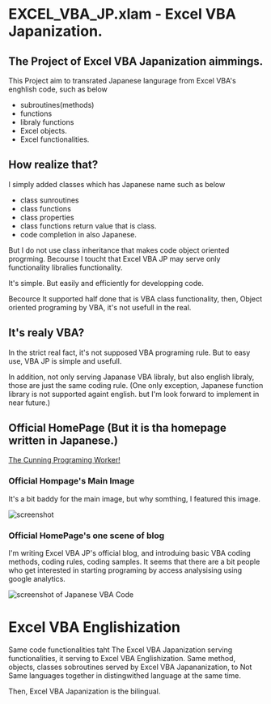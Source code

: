 # EXCEL_VBA_JP.xlam - Excel VBA Japanization.

## The Project of Excel VBA Japanization aimmings.

This Project aim to transrated Japanese langurage from Excel VBA's enghlish code, such as below

 - subroutines(methods)
 - functions
 - libraly functions
 - Excel objects.
 - Excel functionalities.

## How realize that?

I simply added classes which has Japanese name such as below

 - class sunroutines
 - class functions
 - class properties
 - class functions return value that is class.
 - code completion in also Japanese.

But I do not use class inheritance that makes code object oriented progrming.
Becourse I toucht that Excel VBA JP may serve only functionality libralies functionality.

It's simple. But easily and efficiently for developping code.

Becource It supported half done that is VBA class functionality, then, Object oriented programing by VBA, it's not usefull in the real.

## It's realy VBA?

In the strict real fact, it's not supposed VBA programing rule.
But to easy use, VBA JP is simple and usefull.

In addition, not only serving Japanase VBA libraly, but also english libraly, those are just the same coding rule.
(One only exception, Japanese function library is not supported againt english. but I'm look forward to implement in near future.)

## Official HomePage (But it is tha homepage written in Japanese.)

[The Cunning Programing Worker!](https://cunning-pg.ringing-web.com/)

### Official Hompage's Main Image

It's a bit baddy for the main image, but why somthing, I featured this image.

![screenshot](https://i2.wp.com/cunning-pg.ringing-web.com/wp-content/uploads/2017/11/top_image.jpg?fit=1024%2C682&ssl=1)

### Official HomePage's one scene of blog

I'm writing Excel VBA JP's official blog, and introduing basic VBA coding methods, coding rules, coding samples.
It seems that there are a bit people who get interested in starting programing by access analysising using google analytics.

![screenshot of Japanese VBA Code](https://cunning-pg.ringing-web.com/wp-content/uploads/2019/06/20190601_exceljp_screenmshot.png)

# Excel VBA Englishization

Same code functionalities taht The Excel VBA Japanization serving functionalities, it serving to Excel VBA Englishization.
Same method, objects, classes sobroutines served by Excel VBA Japananization, to Not Same languages together in distingwithed language at the same time.

Then, Excel VBA Japanization is the bilingual.

